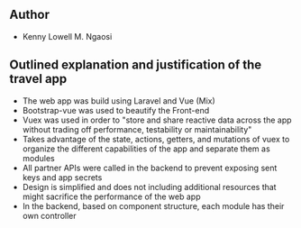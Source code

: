 ## Author
* Kenny Lowell M. Ngaosi
## Outlined explanation and justification of the travel app
* The web app was build using Laravel and Vue (Mix)
* Bootstrap-vue was used to beautify the Front-end
* Vuex was used in order to "store and share reactive data across the app without trading off performance, testability or maintainability"
* Takes advantage of the state, actions, getters, and mutations of vuex to organize the different capabilities of the app and separate them as modules
* All partner APIs were called in the backend to prevent exposing sent keys and app secrets
* Design is simplified and does not including additional resources that might sacrifice the performance of the web app
* In the backend, based on component structure, each module has their own controller
